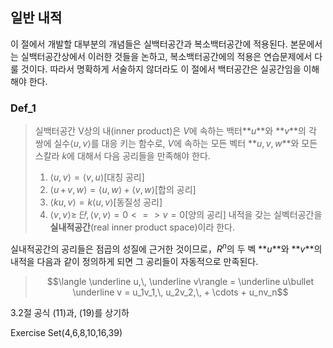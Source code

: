 ## 일반 내적
이 절에서 개발할 대부분의 개념들은 실백터공간과 복소백터공간에 적용된다. 본문에서는 실백터공간상에서 이러한 것들을 논하고, 복소백터공간에의 적용은 연습문제에서 다룰 것이다. 따라서 명확하게 서술하지 않더라도 이 절에서 백터공간은 실공간임을 이해 해야 한다.
### Def_1
>실백터공간 V상의 내(inner product)은 $V$에 속하는 백터**$u$**와 **$v$**의 각 쌍에 실수$\langle u,\, v \rangle$를 대응 키는 함수로, $V$에 속하는 모든 벡터 **$u,\,v,\,w$**와 모든 스칼라 $k$에 대해서 다음 공리들을 만족해야 한다.
>1. $\langle u,\,v\rangle = \langle v,\,u\rangle$[대칭 공리]
>2. $\langle u\,+\,v,\,w\rangle = \langle u,\,w\rangle + \langle v,\,w\rangle$[합의 공리]
>3. $\langle ku,\,v\rangle = k\langle u,\,v \rangle$[동질성 공리]
>4. $\langle v,\,v\rangle \geq\,단,\,\langle v,v \rangle = 0 < = > v = 0$[양의 공리]
>내적을 갖는 실벡터공간을 **실내적공간**(real inner product space)이라 한다.

실내적공간의 공리들은 점곱의 성질에 근거한 것이므로，$R^n$의 두 벡 **$u$**와 **$v$**의 내적을 다음과 같이 정의하게 되면 그 공리들이 자동적으로 만족된다.
>$$\langle \underline u,\, \underline v\rangle = \underline u\bullet \underline v = u_1v_1,\, u_2v_2,\, + \cdots + u_nv_n$$

3.2절 공식 (11)과, (19)를 상기하















Exercise Set(4,6,8,10,16,39)